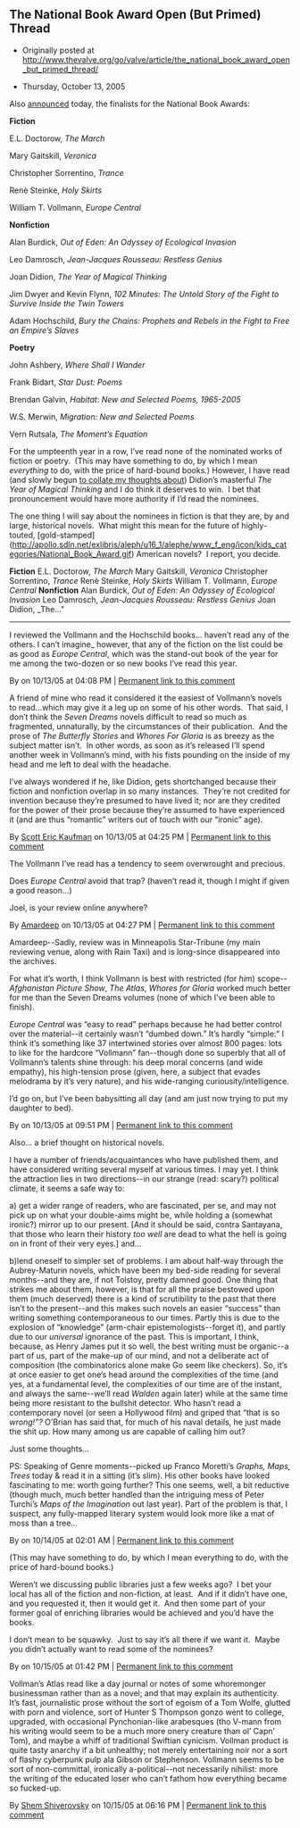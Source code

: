 ## The National Book Award Open (But Primed) Thread

 * Originally posted at http://www.thevalve.org/go/valve/article/the_national_book_award_open_but_primed_thread/

* Thursday, October 13, 2005 

Also [announced](http://www.nationalbook.org/nba2005_finalistlist.html) today, the finalists for the National Book Awards:

**Fiction**

E.L. Doctorow, _The March_ 

Mary Gaitskill, _Veronica_

Christopher Sorrentino, _Trance_

Renè Steinke, _Holy Skirts_

William T. Vollmann, _Europe Central_

**Nonfiction**

Alan Burdick, _Out of Eden: An Odyssey of Ecological Invasion_

Leo Damrosch, _Jean-Jacques Rousseau: Restless Genius_

Joan Didion, _The Year of Magical Thinking_

Jim Dwyer and Kevin Flynn, _102 Minutes: The Untold Story of the Fight to Survive Inside the Twin Towers_

Adam Hochschild, _Bury the Chains: Prophets and Rebels in the Fight to Free an Empire’s Slaves_ 

**Poetry**

John Ashbery, _Where Shall I Wander_

Frank Bidart, _Star Dust: Poems_

Brendan Galvin, _Habitat: New and Selected Poems, 1965-2005_

W.S. Merwin, _Migration: New and Selected Poems_

Vern Rutsala, _The Moment’s Equation_

For the umpteenth year in a row, I’ve read none of the nominated works of fiction or poetry.  (This may have something to do, by which I mean _everything_ to do, with the price of hard-bound books.)  However, I have read (and slowly begun [to collate my thoughts about](http://acephalous.typepad.com/acephalous/2005/10/aegri_somnia_i_.html)) Didion’s masterful _The Year of Magical Thinking_ and I do think it deserves to win.  I bet that pronouncement would have more authority if I’d read the nominees.

The one thing I will say about the nominees in fiction is that they are, by and large, historical novels.  What might this mean for the future of highly-touted, [gold-stamped] (http://apollo.sdln.net/exlibris/aleph/u16_1/alephe/www_f_eng/icon/kids_categories/National_Book_Award.gif) American novels?  I report, you decide.

**Fiction** E.L. Doctorow, _The March_ Mary Gaitskill, _Veronica_ Christopher Sorrentino, _Trance_ Renè Steinke, _Holy Skirts_ William T. Vollmann, _Europe Central_ **Nonfiction** Alan Burdick, _Out of Eden: An Odyssey of Ecological Invasion_ Leo Damrosch, _Jean-Jacques Rousseau: Restless Genius_ Joan Didion, _The…"

---

I reviewed the Vollmann and the Hochschild books… haven’t read any of the others. I can’t 
imagine_ however, that any of the fiction on the list could be as good as _Europe Central_, which was the stand-out book of the year for me among the two-dozen or so new books I’ve read this year.

By  on 10/13/05 at 04:08 PM | [Permanent link to this comment](http://www.thevalve.org/go/valve/article/the_national_book_award_open_but_primed_thread/#4739)
[]()

A friend of mine who read it considered it the easiest of Vollmann’s novels to read...which may give it a leg up on some of his other words.  That said, I don’t think the _Seven Dreams_ novels difficult to read so much as fragmented, unnaturally, by the circumstances of their publication.  And the prose of _The Butterfly Stories_ and _Whores For Gloria_ is as breezy as the subject matter isn’t.  In other words, as soon as it’s released I’ll spend another week in Vollmann’s mind, with his fists pounding on the inside of my head and me left to deal with the headache.

I’ve always wondered if he, like Didion, gets shortchanged because their fiction and nonfiction overlap in so many instances.  They’re not credited for invention because they’re presumed to have lived it; nor are they credited for the power of their prose because they’re assumed to have experienced it (and are thus “romantic” writers out of touch with our “ironic” age).

By [Scott Eric Kaufman](http://acephalous.typepad.com) on 10/13/05 at 04:25 PM | [Permanent link to this comment](http://www.thevalve.org/go/valve/article/the_national_book_award_open_but_primed_thread/#4741)
[]()

The Vollmann I’ve read has a tendency to seem overwrought and precious. 

Does _Europe Central_ avoid that trap? (haven’t read it, though I might if given a good reason...)

Joel, is your review online anywhere?

By [Amardeep](http://www.lehigh.edu/~amsp/blog.html) on 10/13/05 at 04:27 PM | [Permanent link to this comment](http://www.thevalve.org/go/valve/article/the_national_book_award_open_but_primed_thread/#4742)
[]()

Amardeep--Sadly, review was in Minneapolis Star-Tribune (my main reviewing venue, along with Rain Taxi) and is long-since disappeared into the archives. 

For what it’s worth, I think Vollmann is best with restricted (for _him_) scope--_Afghanistan Picture Show_, _The Atlas_, _Whores for Gloria_ worked much better for me than the Seven Dreams volumes (none of which I’ve been able to finish).

_Europe Central_ was “easy to read” perhaps because he had better control over the material--it certainly wasn’t “dumbed down.” It’s hardly “simple:” I think it’s something like 37 intertwined stories over almost 800 pages: lots to like for the hardcore “Vollmann” fan--though done so superbly that all of Vollmann’s talents shine through: his deep moral concerns (and wide empathy), his high-tension prose (given, here, a subject that evades melodrama by it’s very nature), and his wide-ranging curiousity/intelligence.

I’d go on, but I’ve been babysitting all day (and am just now trying to put my daughter to bed).

By  on 10/13/05 at 09:51 PM | [Permanent link to this comment](http://www.thevalve.org/go/valve/article/the_national_book_award_open_but_primed_thread/#4755)
[]()

Also… a brief thought on historical novels.

I have a number of friends/acquaintances who have published them, and have considered writing several myself at various times. I may yet. I think the attraction lies in two directions--in our strange (read: scary?) political climate, it seems a safe way to:

a) get a wider range of readers, who are fascinated, per se, and may not pick up on what your double-aims might be, while holding a (somewhat ironic?) mirror up to our present. [And it should be said, contra Santayana, that those who learn their history _too well_ are dead to what the hell is going on in front of their very eyes.] and…

b)lend oneself to simpler set of problems. I am about half-way through the Aubrey-Maturin novels, which have been my bed-side reading for several months--and they are, if not Tolstoy, pretty damned good. One thing that strikes me about them, however, is that for all the praise bestowed upon them (much deserved) there is a kind of scrutibility to the past that there isn’t to the present--and this makes such novels an easier “success” than writing something contemporaneous to our times. Partly this is due to the explosion of “knowledge” (arm-chair epistemologists--forget it), and partly due to our _universal_ ignorance of the past. This is important, I think, because, as Henry James put it so well, the best writing must be organic--a part of us, part of the make-up of our mind, and not a deliberate act of composition (the combinatorics alone make Go seem like checkers). So, it’s at once easier to get one’s head around the complexities of the time (and yes, at a fundamental level, the complexities of our time are of the instant, and always the same--we’ll read _Walden_ again later) while at the same time being more resistant to the bullshit detector. Who hasn’t read a contemporary novel (or seen a Hollywood film) and griped that “that is so _wrong!”?_ O’Brian has said that, for much of his naval details, he just made the shit up. How many among us are capable of calling him out?

Just some thoughts…

PS: Speaking of Genre moments--picked up Franco Moretti’s _Graphs, Maps, Trees_ today & read it in a sitting (it’s slim). His other books have looked fascinating to me: worth going further? This one seems, well, a bit reductive (though much, much better handled than the intriguing mess of Peter Turchi’s _Maps of the Imagination_ out last year). Part of the problem is that, I suspect, any fully-mapped literary system would look more like a mat of moss than a tree…

By  on 10/14/05 at 02:01 AM | [Permanent link to this comment](http://www.thevalve.org/go/valve/article/the_national_book_award_open_but_primed_thread/#4770)
[]()

(This may have something to do, by which I mean everything to do, with the price of hard-bound books.) 

Weren’t we discussing public libraries just a few weeks ago?  I bet your local has all of the fiction and non-fiction, at least.  And if it didn’t have one, and you requested it, then it would get it.  And then some part of your former goal of enriching libraries would be achieved and you’d have the books.

I don’t mean to be squawky.  Just to say it’s all there if we want it.  Maybe you didn’t actually want to read some of the nominees?

By  on 10/15/05 at 01:42 PM | [Permanent link to this comment](http://www.thevalve.org/go/valve/article/the_national_book_award_open_but_primed_thread/#4782)
[]()

Vollman’s Atlas read like a day journal or notes of some whoremonger businessman rather than as  a novel; and that may explain its authenticity. It’s fast, journalistic prose without the sort of egoism of a Tom Wolfe, glutted with porn and violence, sort of Hunter S Thompson gonzo went to college, upgraded, with occasional Pynchonian-like arabesques (tho V-mann from his writing would seem to be a much more onery creature than ol’ Capn’ Tom), and maybe a whiff of traditional Swiftian cynicism. Vollman product is quite tasty anarchy if a bit unhealthy; not merely entertaining noir nor a sort of flashy cyberpunk  pulp ala Gibson or Stephenson. Vollmann seems to be sort of non-committal, ironically a-political--not necessarily nihilist: more the writing of the educated loser who can’t fathom how everything  became so fucked-up.

By [Shem Shiverovsky](http://yahoo.com) on 10/15/05 at 06:16 PM | [Permanent link to this comment](http://www.thevalve.org/go/valve/article/the_national_book_award_open_but_primed_thread/#4785)

